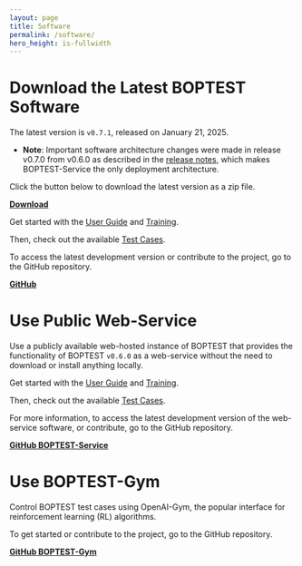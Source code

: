 ```yaml
---
layout: page
title: Software
permalink: /software/
hero_height: is-fullwidth
---
```


# Download the Latest BOPTEST Software

The latest version is ``v0.7.1``, released on January 21, 2025.
- **Note**: Important software architecture changes were made in release v0.7.0 from v0.6.0 as described in the [release notes](https://github.com/ibpsa/project1-boptest/releases/tag/v0.7.0), which makes BOPTEST-Service the only deployment architecture.

Click the button below to download the latest version as a zip file.

<a class="button is-primary" href="https://github.com/ibpsa/project1-boptest/releases/download/v0.7.1/project1-boptest-0.7.1.zip"><b>Download</b></a>

Get started with the [User Guide](/docs-userguide/index.html) and [Training](/project1-boptest/training/index.html).

Then, check out the available [Test Cases](/project1-boptest/testcases/index.html).

To access the latest development version or contribute to the project, go to the GitHub repository.

<a class="button is-info" href="https://github.com/ibpsa/project1-boptest"><b>GitHub</b></a>

# Use Public Web-Service

Use a publicly available web-hosted instance of BOPTEST that provides the functionality of BOPTEST ``v0.6.0`` as a web-service without the need to download or install anything locally.

Get started with the [User Guide](/docs-userguide/index.html) and [Training](/project1-boptest/training/index.html).

Then, check out the available [Test Cases](/project1-boptest/testcases/index.html).

For more information, to access the latest development version of the web-service software, or contribute, go to the GitHub repository.

<a class="button is-info" href="https://github.com/NREL/boptest-service"><b>GitHub BOPTEST-Service</b></a>

# Use BOPTEST-Gym

Control BOPTEST test cases using OpenAI-Gym, the popular interface for reinforcement learning (RL) algorithms.

To get started or contribute to the project, go to the GitHub repository.

<a class="button is-info" href="https://github.com/ibpsa/project1-boptest-gym"><b>GitHub BOPTEST-Gym</b></a>
